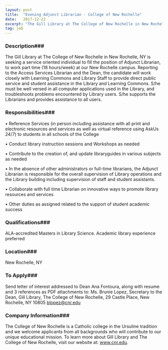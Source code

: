```yaml
---
layout: post
title:  "Evening Adjunct Librarian - College of New Rochelle"
date:   2017-12-22
excerpt: "The Gill Library at The College of New Rochelle in New Rochelle, NY is seeking a service oriented individual to fill the position of Adjunct Librarian, to work part time (18 hours/week) at our New Rochelle campus. Reporting to the Access Services Librarian and the Dean, the candidate will work..."
tag: job
---
```


### Description###

The Gill Library at The College of New Rochelle in New Rochelle, NY is seeking a service oriented individual to fill the position of Adjunct Librarian, to work part time (18 hours/week) at our New Rochelle campus.  Reporting to the Access Services Librarian and the Dean, the candidate will work closely with Learning Commons and Library Staff to provide direct public service and student assistance in the Library and Learning Commons. S/he must be well versed in all computer applications used in the Library, and troubleshoots problems encountered by Library users. S/he supports the Librarians and provides assistance to all users.


### Responsibilities###


• 	Reference Services (in person including assistance with all print and electronic resources and services as well as virtual reference using AskUs 24/7) to students in all schools of the College

• 	Conduct library instruction sessions and Workshops as needed 

• 	Contribute to the creation of, and update libraryguides in various subjects as needed

• 	In the absence of other administrators or full-time librarians, the Adjunct Librarian is responsible for the overall supervision of Library operations and the Library building including supervision of staff and student assistants. 

• 	Collaborate with full time Librarian on innovative ways to promote library resources and services

• 	Other duties as assigned related to the support of student academic success



### Qualifications###

ALA-accredited Masters in Library Science.  Academic library experience preferred




### Location###

New Rochelle, NY




### To Apply###

Send letter of interest addressed to Dean Ana Fontoura, along with resume and 3 references as PDF attachments to: Ms. Brunie Lopez, Secretary to the Dean, Gill Library, The College of New Rochelle, 29 Castle Place, New Rochelle, NY 10805 blopez@cnr.edu 


### Company Information###

The College of New Rochelle is a Catholic college in the Ursuline tradition and we welcome applicants from all backgrounds who will contribute to our unique educational mission. To learn more about Gill Library and The College of New Rochelle, visit our website at: www.cnr.edu.



